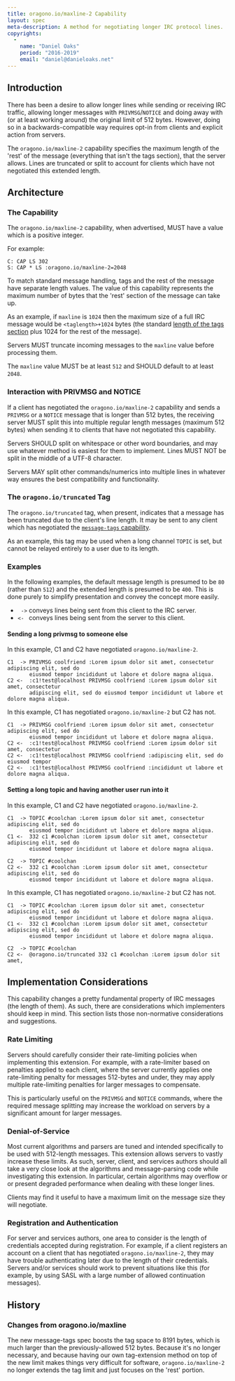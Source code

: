 ```yaml
---
title: oragono.io/maxline-2 Capability
layout: spec
meta-description: A method for negotiating longer IRC protocol lines.
copyrights:
  -
    name: "Daniel Oaks"
    period: "2016-2019"
    email: "daniel@danieloaks.net"
---
```

## Introduction
There has been a desire to allow longer lines while sending or receiving IRC traffic, allowing longer messages with `PRIVMSG`/`NOTICE` and doing away with (or at least working around) the original limit of 512 bytes. However, doing so in a backwards-compatible way requires opt-in from clients and explicit action from servers.

The `oragono.io/maxline-2` capability specifies the maximum length of the 'rest' of the message (everything that isn't the tags section), that the server allows. Lines are truncated or split to account for clients which have not negotiated this extended length.


## Architecture

### The Capability
The `oragono.io/maxline-2` capability, when advertised, MUST have a value which is a positive integer.

For example:

    C: CAP LS 302
    S: CAP * LS :oragono.io/maxline-2=2048

To match standard message handling, tags and the rest of the message have separate length values. The value of this capability represents the maximum number of bytes that the 'rest' section of the message can take up.

As an example, if `maxline` is `1024` then the maximum size of a full IRC message would be `<taglength>+1024` bytes (the standard [length of the tags section](https://ircv3.net/specs/extensions/message-tags.html#size-limit) plus 1024 for the rest of the message).

Servers MUST truncate incoming messages to the `maxline` value before processing them.

The `maxline` value MUST be at least `512` and SHOULD default to at least `2048`.

### Interaction with PRIVMSG and NOTICE
If a client has negotiated the `oragono.io/maxline-2` capability and sends a `PRIVMSG` or a `NOTICE` message that is longer than 512 bytes, the receiving server MUST split this into multiple regular length messages (maximum 512 bytes) when sending it to clients that have not negotiated this capability.

Servers SHOULD split on whitespace or other word boundaries, and may use whatever method is easiest for them to implement. Lines MUST NOT be split in the middle of a UTF-8 character.

Servers MAY split other commands/numerics into multiple lines in whatever way ensures the best compatibility and functionality.

### The `oragono.io/truncated` Tag
The `oragono.io/truncated` tag, when present, indicates that a message has been truncated due to the client's line length. It may be sent to any client which has negotiated the [`message-tags` capability](https://ircv3.net/specs/extensions/message-tags.html#message-tags-capability).

As an example, this tag may be used when a long channel `TOPIC` is set, but cannot be relayed entirely to a user due to its length.

### Examples
In the following examples, the default message length is presumed to be `80` (rather than `512`) and the extended length is presumed to be `400`. This is done purely to simplify presentation and convey the concept more easily.

* ` ->` conveys lines being sent from this client to the IRC server.
* `<- ` conveys lines being sent from the server to this client.

#### Sending a long privmsg to someone else
In this example, C1 and C2 have negotiated `oragono.io/maxline-2`.

    C1  -> PRIVMSG coolfriend :Lorem ipsum dolor sit amet, consectetur adipiscing elit, sed do
           eiusmod tempor incididunt ut labore et dolore magna aliqua.
    C2 <-  :c1!test@localhost PRIVMSG coolfriend :Lorem ipsum dolor sit amet, consectetur
           adipiscing elit, sed do eiusmod tempor incididunt ut labore et dolore magna aliqua.

In this example, C1 has negotiated `oragono.io/maxline-2` but C2 has not.

    C1  -> PRIVMSG coolfriend :Lorem ipsum dolor sit amet, consectetur adipiscing elit, sed do
           eiusmod tempor incididunt ut labore et dolore magna aliqua.
    C2 <-  :c1!test@localhost PRIVMSG coolfriend :Lorem ipsum dolor sit amet, consectetur
    C2 <-  :c1!test@localhost PRIVMSG coolfriend :adipiscing elit, sed do eiusmod tempor
    C2 <-  :c1!test@localhost PRIVMSG coolfriend :incididunt ut labore et dolore magna aliqua.

#### Setting a long topic and having another user run into it
In this example, C1 and C2 have negotiated `oragono.io/maxline-2`.

    C1  -> TOPIC #coolchan :Lorem ipsum dolor sit amet, consectetur adipiscing elit, sed do
           eiusmod tempor incididunt ut labore et dolore magna aliqua.
    C1 <-  332 c1 #coolchan :Lorem ipsum dolor sit amet, consectetur adipiscing elit, sed do
           eiusmod tempor incididunt ut labore et dolore magna aliqua.

    C2  -> TOPIC #coolchan
    C2 <-  332 c1 #coolchan :Lorem ipsum dolor sit amet, consectetur adipiscing elit, sed do
           eiusmod tempor incididunt ut labore et dolore magna aliqua.

In this example, C1 has negotiated `oragono.io/maxline-2` but C2 has not.

    C1  -> TOPIC #coolchan :Lorem ipsum dolor sit amet, consectetur adipiscing elit, sed do
           eiusmod tempor incididunt ut labore et dolore magna aliqua.
    C1 <-  332 c1 #coolchan :Lorem ipsum dolor sit amet, consectetur adipiscing elit, sed do
           eiusmod tempor incididunt ut labore et dolore magna aliqua.

    C2  -> TOPIC #coolchan
    C2 <-  @oragono.io/truncated 332 c1 #coolchan :Lorem ipsum dolor sit amet,


## Implementation Considerations
This capability changes a pretty fundamental property of IRC messages (the length of them). As such, there are considerations which implementers should keep in mind. This section lists those non-normative considerations and suggestions.

### Rate Limiting
Servers should carefully consider their rate-limiting policies when implementing this extension. For example, with a rate-limiter based on penalties applied to each client, where the server currently applies one rate-limiting penalty for messages 512-bytes and under, they may apply multiple rate-limiting penalties for larger messages to compensate.

This is particularly useful on the `PRIVMSG` and `NOTICE` commands, where the required message splitting may increase the workload on servers by a significant amount for larger messages.

### Denial-of-Service
Most current algorithms and parsers are tuned and intended specifically to be used with 512-length messages. This extension allows servers to vastly increase these limits. As such, server, client, and services authors should all take a very close look at the algorithms and message-parsing code while investigating this extension. In particular, certain algorithms may overflow or or present degraded performance when dealing with these longer lines.

Clients may find it useful to have a maximum limit on the message size they will negotiate.

### Registration and Authentication
For server and services authors, one area to consider is the length of credentials accepted during registration. For example, if a client registers an account on a client that has negotiated `oragono.io/maxline-2`, they may have trouble authenticating later due to the length of their credentials. Servers and/or services should work to prevent situations like this (for example, by using SASL with a large number of allowed continuation messages).


## History

### Changes from oragono.io/maxline
The new message-tags spec boosts the tag space to 8191 bytes, which is much larger than the previously-allowed 512 bytes. Because it's no longer necessary, and because having our own tag-extension method on top of the new limit makes things very difficult for software, `oragono.io/maxline-2` no longer extends the tag limit and just focuses on the 'rest' portion.
